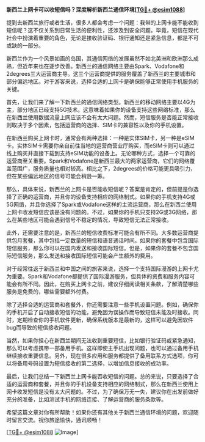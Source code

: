 **新西兰上网卡可以收短信吗？深度解析新西兰通信环境[[TG💪+ @esim1088](https://t.me/s/esim1088)]**

提到去新西兰旅行或者生活，很多人都会考虑一个问题：我带的上网卡能不能收到短信呢？这不仅关系到日常生活的便利性，还涉及到安全问题。毕竟，短信在现代社会中扮演着重要的角色，无论是接收验证码、银行通知还是紧急信息，都是不可或缺的一部分。

新西兰作为一个风景如画的岛国，其通信网络的发展虽然不如北美洲和欧洲那么成熟，但近年来也在逐步改善。新西兰的通信网络主要由Spark、Vodafone和2degrees三大运营商主导。这三个运营商提供的服务覆盖了新西兰的主要城市和部分偏远地区。对于游客来说，选择合适的上网卡是确保能够正常使用手机服务的关键。

首先，让我们来了解一下新西兰的通信网络类型。新西兰的移动网络主要以4G为主，部分地区已经支持5G技术。这意味着如果你的设备支持这些网络标准，那么在新西兰使用数据流量上网应该不会有太大问题。然而，短信服务是否能正常接收则取决于多个因素，包括运营商的选择、SIM卡的兼容性以及你的手机设置。

在新西兰购买上网卡时，通常会有两种选择：一种是实体SIM卡，另一种是eSIM卡。实体SIM卡需要你亲自前往当地的运营商营业厅购买，而eSIM卡则可以通过线上购买并直接下载到支持eSIM功能的设备上。无论哪种方式，选择一个可靠的运营商至关重要。Spark和Vodafone是新西兰最大的两家运营商，它们的网络覆盖范围广，服务质量也相对较高。相比之下，2degrees的价格可能更具吸引力，但在某些偏远地区的信号可能会稍逊一筹。

那么，具体来说，新西兰的上网卡是否能收短信呢？答案是肯定的，但前提是你选择了正确的运营商，并且你的设备支持相应的网络制式。如果你的手机支持4G或5G网络，并且你选择了Spark或Vodafone这样的主流运营商，那么在新西兰使用上网卡收发短信应该是没有问题的。不过，如果你的手机只支持2G或3G网络，那么在某些地区可能会遇到信号不稳定的情况，导致短信无法正常接收。

此外，还需要注意的是，新西兰的短信收费标准可能会有所不同。大多数运营商提供包月套餐，其中包括一定数量的短信和语音通话时间。如果你的套餐中包含国际短信服务，那么你可以在国内发送和接收国际短信。但是，如果你的套餐不包含国际短信服务，那么发送和接收国际短信可能会产生额外的费用。

对于经常往返于新西兰和中国之间的旅客来说，选择一个支持国际漫游的上网卡尤为重要。Spark和Vodafone都提供了国际漫游服务，但具体的资费和服务内容可能会有所不同。因此，在购买上网卡之前，建议仔细阅读相关条款，了解清楚哪些服务是免费的，哪些需要额外付费。

除了选择合适的运营商和套餐外，你还需要注意一些手机设置问题。例如，确保你的手机开启了自动接收短信的功能，避免因为误操作而导致短信未能及时接收。同时，定期检查你的手机软件更新，确保系统版本是最新的，这样可以避免因软件bug而导致的短信接收问题。

当然，如果你担心在新西兰期间无法收到重要短信，比如银行验证码或紧急通知，那么可以考虑携带一部备用手机。这样即使主手机出现问题，也可以通过备用手机继续接收重要信息。另外，现在很多应用和服务都提供了备用联系方式选项，你可以将备用号码设置为短信接收的第二选择，以增加信息接收的成功率。

最后，让我们总结一下新西兰上网卡能否收短信的问题。总的来说，只要选择了合适的运营商和套餐，并且你的手机设备支持相应的网络制式，那么在新西兰使用上网卡收发短信是没有太大问题的。不过，为了确保万无一失，建议你在出发前做好充分的准备，比如测试手机的网络连接、了解运营商的服务条款等。

希望这篇文章对你有所帮助！如果你还有其他关于新西兰通信环境的问题，欢迎随时留言交流。祝你旅途愉快，通讯顺畅！

[[TG💪+ @esim1088](https://t.me/s/esim1088) ![Image](https://i.postimg.cc/4NQfJmqS/Snipaste-2025-05-13-00-14-12.png)]